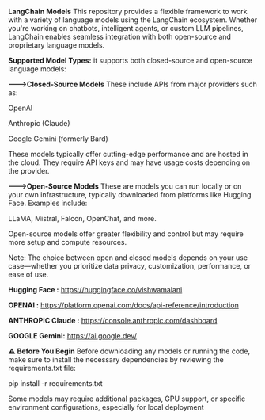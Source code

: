 
**LangChain Models**
This repository provides a flexible framework to work with a variety of language models using the LangChain ecosystem. Whether you're working on chatbots, intelligent agents, or custom LLM pipelines, LangChain enables seamless integration with both open-source and proprietary language models.

**Supported Model Types:**
it supports both closed-source and open-source language models:

**--->Closed-Source Models**
These include APIs from major providers such as:

OpenAI

Anthropic (Claude)

Google Gemini (formerly Bard)

These models typically offer cutting-edge performance and are hosted in the cloud. They require API keys and may have usage costs depending on the provider.

**--->Open-Source Models**
These are models you can run locally or on your own infrastructure, typically downloaded from platforms like Hugging Face. Examples include:

LLaMA, Mistral, Falcon, OpenChat, and more.

Open-source models offer greater flexibility and control but may require more setup and compute resources.

Note: The choice between open and closed models depends on your use case—whether you prioritize data privacy, customization, performance, or ease of use.


**Hugging Face :** https://huggingface.co/vishwamalani

**OPENAI :** https://platform.openai.com/docs/api-reference/introduction

**ANTHROPIC Claude :** https://console.anthropic.com/dashboard

**GOOGLE Gemini:** https://ai.google.dev/

**⚠️ Before You Begin**
Before downloading any models or running the code, make sure to install the necessary dependencies by reviewing the requirements.txt file:

pip install -r requirements.txt

Some models may require additional packages, GPU support, or specific environment configurations, especially for local deployment
